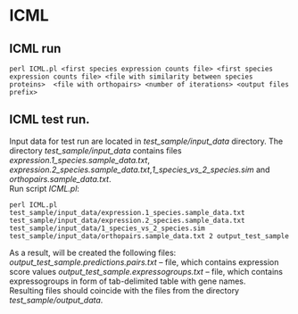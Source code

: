 # ICML
## ICML run
```
perl ICML.pl <first species expression counts file> <first species expression counts file> <file with similarity between species proteins>  <file with orthopairs> <number of iterations> <output files prefix>
```
## ICML test run.
Input data for test run are located in *test_sample/input_data* directory. The directory *test_sample/input_data* contains files *expression.1_species.sample_data.txt*, *expression.2_species.sample_data.txt*,*1_species_vs_2_species.sim* and *orthopairs.sample_data.txt*.\
Run script *ICML.pl*: 
```
perl ICML.pl test_sample/input_data/expression.1_species.sample_data.txt test_sample/input_data/expression.2_species.sample_data.txt test_sample/input_data/1_species_vs_2_species.sim test_sample/input_data/orthopairs.sample_data.txt 2 output_test_sample
```
As a result,  will be created the following files: *output_test_sample.predictions.pairs.txt* – file, which contains expression score values
*output_test_sample.expressogroups.txt* – file, which contains expressogroups in form of tab-delimited table with gene names.\
Resulting files should coincide with the files from the directory *test_sample/output_data*. 
